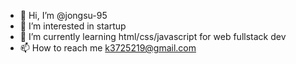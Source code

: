 - 👋 Hi, I’m @jongsu-95
- 👀 I’m interested in startup
- 🌱 I’m currently learning html/css/javascript for web fullstack dev
- 📫 How to reach me k3725219@gmail.com

<!---
jongsu-95/jongsu-95 is a ✨ special ✨ repository because its `README.md` (this file) appears on your GitHub profile.
You can click the Preview link to take a look at your changes.
--->
